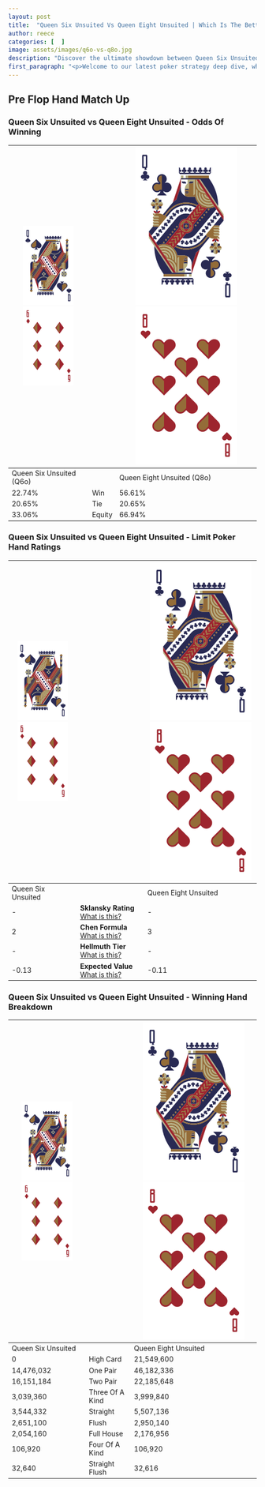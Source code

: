 ```yaml
---
layout: post
title:  "Queen Six Unsuited Vs Queen Eight Unsuited | Which Is The Better Hand In Poker? A Complete Guide"
author: reece
categories: [  ]
image: assets/images/q6o-vs-q8o.jpg
description: "Discover the ultimate showdown between Queen Six Unsuited and Queen Eight Unsuited in poker! Uncover the odds, strategies, and scenarios where one hand triumphs over the other. Get ready to up your poker game with this thrilling analysis."
first_paragraph: "<p>Welcome to our latest poker strategy deep dive, where we're pitting two distinct hands against each other in a high-stakes showdown: Queen Six Unsuited vs Queen Eight Unsuited.</p><p>In the dynamic world of poker, every decision counts, and knowing which hand holds the upper hand is key to your success at the table.</p><p>In this article, we'll dissect these two hands, explore the scenarios where one dominates the other, and equip you with the knowledge to make strategic choices that can tip the odds in your favor.</p><p>Get ready to unravel the intriguing dynamics of these poker hands and elevate your game to new heights.</p>"
---
```




[comment]: # (sp0)

## Pre Flop Hand Match Up

<div class="table hand-ratings" markdown="1"> 



### Queen Six Unsuited vs Queen Eight Unsuited - Odds Of Winning


    
| ![image info](assets/images/hand1/Q.png) ![image info](assets/images/hand1/6o.png) |  | ![image info](assets/images/hand2/Q.png) ![image info](assets/images/hand2/8o.png) |
| -------- | -------- | -------- |
| Queen Six Unsuited (Q6o) |  | Queen Eight Unsuited (Q8o) |
| 22.74% | Win | 56.61% |
| 20.65% | Tie | 20.65% |
| 33.06% | Equity | 66.94% |




[comment]: # (sp1)



### Queen Six Unsuited vs Queen Eight Unsuited - Limit Poker Hand Ratings


    
| ![image info](assets/images/hand1/Q.png) ![image info](assets/images/hand1/6o.png) |  | ![image info](assets/images/hand2/Q.png) ![image info](assets/images/hand2/8o.png) |
| -------- | -------- | -------- |
| Queen Six Unsuited |  | Queen Eight Unsuited |
| - | **Sklansky Rating** [What is this?](/sklansky-rating-explained) | - |
| 2 | **Chen Formula** [What is this?](/chen-formula-explained) | 3 |
| - | **Hellmuth Tier** [What is this?](/Hellmuth-tier-explained) | - |
| -0.13 | **Expected Value** [What is this?](/expected-value-explained) | -0.11 |




[comment]: # (sp2)



### Queen Six Unsuited vs Queen Eight Unsuited - Winning Hand Breakdown


    
| ![image info](assets/images/hand1/Q.png) ![image info](assets/images/hand1/6o.png) |  | ![image info](assets/images/hand2/Q.png) ![image info](assets/images/hand2/8o.png) |
| -------- | -------- | -------- |
| Queen Six Unsuited |  | Queen Eight Unsuited |
| 0 | High Card | 21,549,600 |
| 14,476,032 | One Pair | 46,182,336 |
| 16,151,184 | Two Pair | 22,185,648 |
| 3,039,360 | Three Of A Kind | 3,999,840 |
| 3,544,332 | Straight | 5,507,136 |
| 2,651,100 | Flush | 2,950,140 |
| 2,054,160 | Full House | 2,176,956 |
| 106,920 | Four Of A Kind | 106,920 |
| 32,640 | Straight Flush | 32,616 |




[comment]: # (sp3)



</div>

[comment]: # (sp4)



[comment]: # (sp5)

